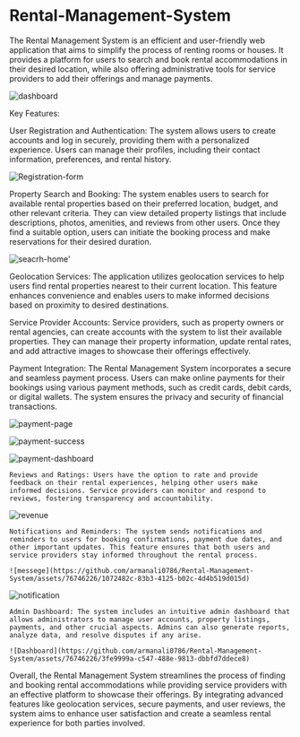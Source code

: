 # Rental-Management-System

The Rental Management System is an efficient and user-friendly web application that aims to simplify the process of renting rooms or houses. It provides a platform for users to search and book rental accommodations in their desired location, while also offering administrative tools for service providers to add their offerings and manage payments.

![dashboard](https://github.com/armanali0786/Rental-Management-System/assets/76746226/00420d82-8fc5-4590-af9d-2113eaf1424b)



Key Features:

User Registration and Authentication: The system allows users to create accounts and log in securely, providing them with a personalized experience. Users can manage their profiles, including their contact information, preferences, and rental history.


![Registration-form](https://github.com/armanali0786/Rental-Management-System/assets/76746226/340f48ba-ce61-4b92-9cba-9c43f8a66b50)

Property Search and Booking: The system enables users to search for available rental properties based on their preferred location, budget, and other relevant criteria. They can view detailed property listings that include descriptions, photos, amenities, and reviews from other users. Once they find a suitable option, users can initiate the booking process and make reservations for their desired duration.


![seacrh-home'](https://github.com/armanali0786/Rental-Management-System/assets/76746226/03add9c6-7524-4785-8f79-4adecc691505)


Geolocation Services: The application utilizes geolocation services to help users find rental properties nearest to their current location. This feature enhances convenience and enables users to make informed decisions based on proximity to desired destinations.

Service Provider Accounts: Service providers, such as property owners or rental agencies, can create accounts with the system to list their available properties. They can manage their property information, update rental rates, and add attractive images to showcase their offerings effectively.


Payment Integration: The Rental Management System incorporates a secure and seamless payment process. Users can make online payments for their bookings using various payment methods, such as credit cards, debit cards, or digital wallets. The system ensures the privacy and security of financial transactions.

 ![payment-page](https://github.com/armanali0786/Rental-Management-System/assets/76746226/2b365416-0985-4d75-bf73-8326218a8ccf)
 
 ![payment-success](https://github.com/armanali0786/Rental-Management-System/assets/76746226/a7673de8-edf4-4f74-bb9e-c21a9f64b92e)
 
 

![payment-dashboard](https://github.com/armanali0786/Rental-Management-System/assets/76746226/ccac2f1b-5aa1-4a3d-8562-eb8a559450d3)

 

    Reviews and Ratings: Users have the option to rate and provide feedback on their rental experiences, helping other users make informed decisions. Service providers can monitor and respond to reviews, fostering transparency and accountability.


![revenue](https://github.com/armanali0786/Rental-Management-System/assets/76746226/769f88be-3c50-4233-8531-6297776ece5d)



    Notifications and Reminders: The system sends notifications and reminders to users for booking confirmations, payment due dates, and other important updates. This feature ensures that both users and service providers stay informed throughout the rental process.
    
    ![messege](https://github.com/armanali0786/Rental-Management-System/assets/76746226/1072482c-83b3-4125-b02c-4d4b519d015d)

    
![notification](https://github.com/armanali0786/Rental-Management-System/assets/76746226/c77ee6f6-a62b-457f-990a-2966cea3d22e)

    Admin Dashboard: The system includes an intuitive admin dashboard that allows administrators to manage user accounts, property listings, payments, and other crucial aspects. Admins can also generate reports, analyze data, and resolve disputes if any arise.
    
    ![Dashboard](https://github.com/armanali0786/Rental-Management-System/assets/76746226/3fe9999a-c547-488e-9813-dbbfd7ddece8)

    

Overall, the Rental Management System streamlines the process of finding and booking rental accommodations while providing service providers with an effective platform to showcase their offerings. By integrating advanced features like geolocation services, secure payments, and user reviews, the system aims to enhance user satisfaction and create a seamless rental experience for both parties involved.







